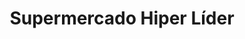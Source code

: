 ---
title: "Supermercado Hiper Líder"
url: /caracas/supermercado-hiper-lider-av-san-martin/
shop: Supermarkt
---